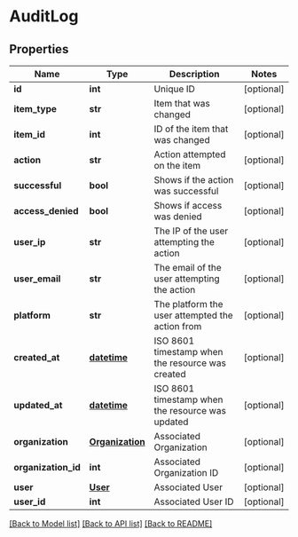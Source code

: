 # AuditLog

## Properties
Name | Type | Description | Notes
------------ | ------------- | ------------- | -------------
**id** | **int** | Unique ID | [optional] 
**item_type** | **str** | Item that was changed | [optional] 
**item_id** | **int** | ID of the item that was changed | [optional] 
**action** | **str** | Action attempted on the item | [optional] 
**successful** | **bool** | Shows if the action was successful | [optional] 
**access_denied** | **bool** | Shows if access was denied | [optional] 
**user_ip** | **str** | The IP of the user attempting the action | [optional] 
**user_email** | **str** | The email of the user attempting the action | [optional] 
**platform** | **str** | The platform the user attempted the action from | [optional] 
**created_at** | [**datetime**](DateTime.md) | ISO 8601 timestamp when the resource was created | [optional] 
**updated_at** | [**datetime**](DateTime.md) | ISO 8601 timestamp when the resource was updated | [optional] 
**organization** | [**Organization**](Organization.md) | Associated Organization | [optional] 
**organization_id** | **int** | Associated Organization ID | [optional] 
**user** | [**User**](User.md) | Associated User | [optional] 
**user_id** | **int** | Associated User ID | [optional] 

[[Back to Model list]](../README.md#documentation-for-models) [[Back to API list]](../README.md#documentation-for-api-endpoints) [[Back to README]](../README.md)


